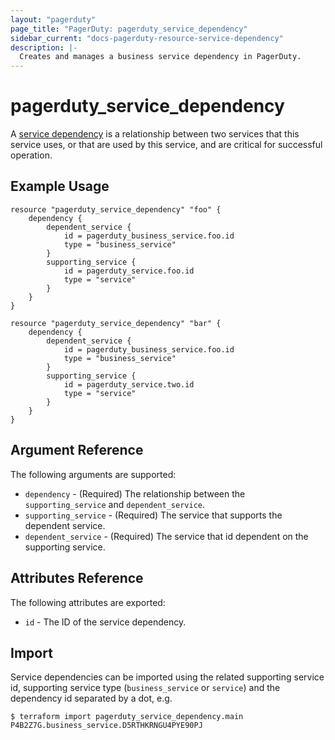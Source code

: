```yaml
---
layout: "pagerduty"
page_title: "PagerDuty: pagerduty_service_dependency"
sidebar_current: "docs-pagerduty-resource-service-dependency"
description: |-
  Creates and manages a business service dependency in PagerDuty.
---
```


# pagerduty\_service\_dependency

A [service dependency](https://developer.pagerduty.com/api-reference/reference/REST/openapiv3.json/paths/~1service_dependencies~1associate/post) is a relationship between two services that this service uses, or that are used by this service, and are critical for successful operation.


## Example Usage

```hcl
resource "pagerduty_service_dependency" "foo" {
	dependency {
		dependent_service {
			id = pagerduty_business_service.foo.id
			type = "business_service"
		}
		supporting_service {
			id = pagerduty_service.foo.id
			type = "service"
		}
	}
}

resource "pagerduty_service_dependency" "bar" {
	dependency {
		dependent_service {
			id = pagerduty_business_service.foo.id
			type = "business_service"
		}
		supporting_service {
			id = pagerduty_service.two.id
			type = "service"
		}
	}
}
```

## Argument Reference

The following arguments are supported:

  * `dependency` - (Required) The relationship between the `supporting_service` and `dependent_service`.
  * `supporting_service` - (Required) The service that supports  the  dependent service.
  * `dependent_service` - (Required) The service that id dependent on the supporting service.

## Attributes Reference

The following attributes are exported:

  * `id` - The ID of the service dependency.

## Import

Service dependencies can be imported using the related supporting service id, supporting service type (`business_service` or `service`) and the dependency id separated by a dot, e.g.

```
$ terraform import pagerduty_service_dependency.main P4B2Z7G.business_service.D5RTHKRNGU4PYE90PJ
```

